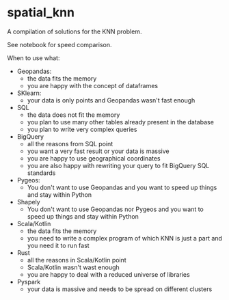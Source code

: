 # spatial_knn
A compilation of solutions for the KNN problem.

See notebook for speed comparison.

When to use what:
- Geopandas: 
	- the data fits the memory
	- you are happy with the concept of dataframes
- SKlearn:
	- your data is only points and Geopandas wasn't fast enough
- SQL
	- the data does not fit the memory
	- you plan to use many other tables already present in the database
	- you plan to write very complex queries
- BigQuery
	- all the reasons from SQL point
	- you want a very fast result or your data is massive
	- you are happy to use geographical coordinates
	- you are also happy with rewriting your query to fit BigQuery SQL standards	
- Pygeos:
	- You don't want to use Geopandas and you want to speed up things and stay within Python
- Shapely 
	- You don't want to use Geopandas nor Pygeos and you want to speed up things and stay within Python
- Scala/Kotlin
	- the data fits the memory
	- you need to write a complex program of which KNN is just a part and you need it to run fast
- Rust 
	- all the reasons in Scala/Kotlin point
	- Scala/Kotlin wasn't wast enough
	- you are happy to deal with a reduced universe of libraries
- Pyspark
	- your data is massive and needs to be spread on different clusters